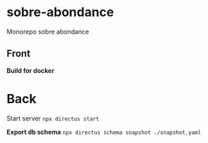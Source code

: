 # sobre-abondance
Monorepo sobre abondance


## Front

**Build for docker**



# Back
Start server
`npx directus start`


**Export db schema**
`npx directus schema snapshot ./snapshot.yaml`